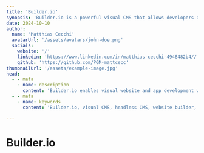 ```yaml
---
title: 'Builder.io'
synopsis: 'Builder.io is a powerful visual CMS that allows developers and non-developers to create, optimize, and manage high-performance websites and apps.'
date: 2024-10-10
author:
  name: 'Matthias Cecchi'
  avatarUrl: '/assets/avatars/john-doe.png'
  socials:
    website: '/'
    linkedin: 'https://www.linkedin.com/in/matthias-cecchi-4948482b4//'
    github: 'https://github.com/PGM-mattcecc'
thumbnailUrl: '/assets/example-image.jpg'
head:
  - - meta
    - name: description
      content: 'Builder.io enables visual website and app development with flexible APIs and integrations.'
  - - meta
    - name: keywords
      content: 'Builder.io, visual CMS, headless CMS, website builder, web performance, SEO'

---
```


# Builder.io